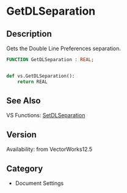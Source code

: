 # GetDLSeparation

## Description
Gets the Double Line Preferences separation.

```pascal
FUNCTION GetDLSeparation : REAL;
```

```python

def vs.GetDLSeparation():
    return REAL
```

## See Also
VS Functions:
[SetDLSeparation](SetDLSeparation.md)

## Version
Availability: from VectorWorks12.5
## Category
* Document Settings


